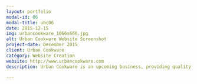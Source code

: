 ```yaml
---
layout: portfolio
modal-id: 06
modal-title: ubc06
date: 2015-12-15
img: urbancookware_1066x666.jpg
alt: Urban Cookware Website Screenshot
project-date: December 2015
client: Urban Cookware
category: Website Creation
website: http://www.urbancookware.com
description: Urban Cookware is an upcoming business, providing quality cookware to brighten up kitchens. They approached us for a simple yet professional website, to provide a web present. We quickly produced a responsive website to meet Ubran Cookware's needs. Ubran Cookware were delighted with the result. The website design was based on the <a href="http://startbootstrap.com/template-overviews/agency/" title="Agency Theme" target="_blank">Agency Theme</a> by Start Bootstrap.

---
```

